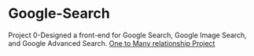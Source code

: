 # Google-Search
Project 0-Designed a front-end for Google Search, Google Image Search, and Google Advanced Search.
[One to Many relationship Project](https:/https://github.com/ErikKhan/Lexicon-FinalProject)
